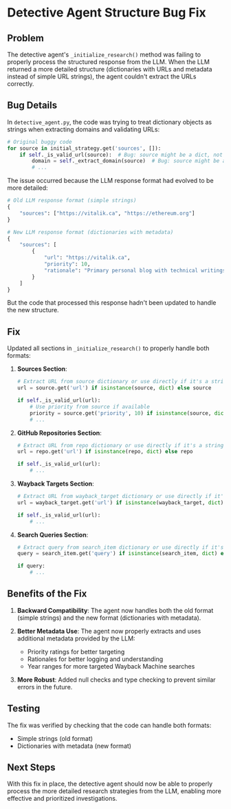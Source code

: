 # Detective Agent Structure Bug Fix

## Problem

The detective agent's `_initialize_research()` method was failing to properly process the structured response from the LLM. When the LLM returned a more detailed structure (dictionaries with URLs and metadata instead of simple URL strings), the agent couldn't extract the URLs correctly.

## Bug Details

In `detective_agent.py`, the code was trying to treat dictionary objects as strings when extracting domains and validating URLs:

```python
# Original buggy code
for source in initial_strategy.get('sources', []):
    if self._is_valid_url(source):  # Bug: source might be a dict, not a string
        domain = self._extract_domain(source)  # Bug: source might be a dict, not a string
        # ...
```

The issue occurred because the LLM response format had evolved to be more detailed:

```python
# Old LLM response format (simple strings)
{
    "sources": ["https://vitalik.ca", "https://ethereum.org"]
}

# New LLM response format (dictionaries with metadata)
{
    "sources": [
        {
            "url": "https://vitalik.ca",
            "priority": 10,
            "rationale": "Primary personal blog with technical writings"
        }
    ]
}
```

But the code that processed this response hadn't been updated to handle the new structure.

## Fix

Updated all sections in `_initialize_research()` to properly handle both formats:

1. **Sources Section**:
   ```python
   # Extract URL from source dictionary or use directly if it's a string
   url = source.get('url') if isinstance(source, dict) else source
   
   if self._is_valid_url(url):
       # Use priority from source if available
       priority = source.get('priority', 10) if isinstance(source, dict) else 10
       # ...
   ```

2. **GitHub Repositories Section**:
   ```python
   # Extract URL from repo dictionary or use directly if it's a string
   url = repo.get('url') if isinstance(repo, dict) else repo
   
   if self._is_valid_url(url):
       # ...
   ```

3. **Wayback Targets Section**:
   ```python
   # Extract URL from wayback_target dictionary or use directly if it's a string
   url = wayback_target.get('url') if isinstance(wayback_target, dict) else wayback_target
   
   if self._is_valid_url(url):
       # ...
   ```

4. **Search Queries Section**:
   ```python
   # Extract query from search_item dictionary or use directly if it's a string
   query = search_item.get('query') if isinstance(search_item, dict) else search_item
   
   if query:
       # ...
   ```

## Benefits of the Fix

1. **Backward Compatibility**: The agent now handles both the old format (simple strings) and the new format (dictionaries with metadata).

2. **Better Metadata Use**: The agent now properly extracts and uses additional metadata provided by the LLM:
   - Priority ratings for better targeting
   - Rationales for better logging and understanding
   - Year ranges for more targeted Wayback Machine searches

3. **More Robust**: Added null checks and type checking to prevent similar errors in the future.

## Testing

The fix was verified by checking that the code can handle both formats:
- Simple strings (old format)
- Dictionaries with metadata (new format)

## Next Steps

With this fix in place, the detective agent should now be able to properly process the more detailed research strategies from the LLM, enabling more effective and prioritized investigations.